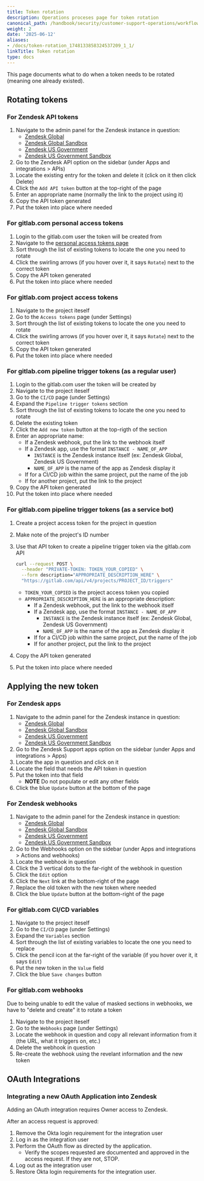 ```yaml
---
title: Token rotation
description: Operations proceses page for token rotation
canonical_path: /handbook/security/customer-support-operations/workflows/token-rotation
weight: 2
date: '2025-06-12'
aliases:
- /docs/token-rotation_1748133858324537209_1_1/
linkTitle: Token rotation
type: docs
---
```


This page documents what to do when a token needs to be rotated (meaning one already existed).

## Rotating tokens

### For Zendesk API tokens

1. Navigate to the admin panel for the Zendesk instance in question:
   - [Zendesk Global](https://gitlab.zendesk.com/admin)
   - [Zendesk Global Sandbox](https://gitlab1707170878.zendesk.com/admin)
   - [Zendesk US Government](https://gitlab-federal-support.zendesk.com/admin)
   - [Zendesk US Government Sandbox](https://gitlabfederalsupport1585318082.zendesk.com/admin)
1. Go to the Zendesk API option on the sidebar (under Apps and integrations > APIs)
1. Locate the existing entry for the token and delete it (click on it then click Delete)
1. Click the `Add API token` button at the top-right of the page
1. Enter an appropriate name (normally the link to the project using it)
1. Copy the API token generated
1. Put the token into place where needed

### For gitlab.com personal access tokens

1. Login to the gitlab.com user the token will be created from
1. Navigate to the [personal access tokens page](https://gitlab.com/-/user_settings/personal_access_tokens)
1. Sort through the list of existing tokens to locate the one you need to rotate
1. Click the swirling arrows (if you hover over it, it says `Rotate`) next to the correct token
1. Copy the API token generated
1. Put the token into place where needed

### For gitlab.com project access tokens

1. Navigate to the project iteself
1. Go to the `Access tokens` page (under Settings)
1. Sort through the list of existing tokens to locate the one you need to rotate
1. Click the swirling arrows (if you hover over it, it says `Rotate`) next to the correct token
1. Copy the API token generated
1. Put the token into place where needed

### For gitlab.com pipeline trigger tokens (as a regular user)

1. Login to the gitlab.com user the token will be created by
1. Navigate to the project iteself
1. Go to the `CI/CD` page (under Settings)
1. Expand the `Pipeline trigger tokens` section
1. Sort through the list of existing tokens to locate the one you need to rotate
1. Delete the existing token
1. Click the `Add new token` button at the top-rigth of the section
1. Enter an appropriate name:
   - If a Zendesk webhook, put the link to the webhook itself
   - If a Zendesk app, use the format `INSTANCE - NAME_OF_APP`
     - `INSTANCE` is the Zendesk instance itself (ex: Zendesk Global, Zendesk US Government)
     - `NAME_OF_APP` is the name of the app as Zendesk display it
   - If for a CI/CD job within the same project, put the name of the job
   - If for another project, put the link to the project
1. Copy the API token generated
1. Put the token into place where needed

### For gitlab.com pipeline trigger tokens (as a service bot)

1. Create a project access token for the project in question
1. Make note of the project's ID number
1. Use that API token to create a pipeline trigger token via the gitlab.com API

   ```bash
   curl --request POST \
     --header "PRIVATE-TOKEN: TOKEN_YOUR_COPIED" \
     --form description="APPROPRIATE_DESCRIPTION_HERE" \
     "https://gitlab.com/api/v4/projects/PROJECT_ID/triggers"
   ```

   - `TOKEN_YOUR_COPIED` is the project access token you copied
   - `APPROPRIATE_DESCRIPTION_HERE` is an appropriate description:
     - If a Zendesk webhook, put the link to the webhook itself
     - If a Zendesk app, use the format `INSTANCE - NAME_OF_APP`
       - `INSTANCE` is the Zendesk instance itself (ex: Zendesk Global, Zendesk
         US Government)
       - `NAME_OF_APP` is the name of the app as Zendesk display it
     - If for a CI/CD job within the same project, put the name of the job
     - If for another project, put the link to the project
1. Copy the API token generated
1. Put the token into place where needed

## Applying the new token

### For Zendesk apps

1. Navigate to the admin panel for the Zendesk instance in question:
   - [Zendesk Global](https://gitlab.zendesk.com/admin)
   - [Zendesk Global Sandbox](https://gitlab1707170878.zendesk.com/admin)
   - [Zendesk US Government](https://gitlab-federal-support.zendesk.com/admin)
   - [Zendesk US Government Sandbox](https://gitlabfederalsupport1585318082.zendesk.com/admin)
1. Go to the Zendesk Support apps option on the sidebar (under Apps and integrations > Apps)
1. Locate the app in question and click on it
1. Locate the field that needs the API token in question
1. Put the token into that field
   - **NOTE** Do not populate or edit any other fields
1. Click the blue `Update` button at the bottom of the page

### For Zendesk webhooks

1. Navigate to the admin panel for the Zendesk instance in question:
   - [Zendesk Global](https://gitlab.zendesk.com/admin)
   - [Zendesk Global Sandbox](https://gitlab1707170878.zendesk.com/admin)
   - [Zendesk US Government](https://gitlab-federal-support.zendesk.com/admin)
   - [Zendesk US Government Sandbox](https://gitlabfederalsupport1585318082.zendesk.com/admin)
1. Go to the Webhooks option on the sidebar (under Apps and integrations > Actions and webhooks)
1. Locate the webhook in question
1. Click the 3 vertical dots to the far-right of the webhook in question
1. Click the `Edit` option
1. Click the `Next` link at the bottom-right of the page
1. Replace the old token with the new token where needed
1. Click the blue `Update` button at the bottom-right of the page

### For gitlab.com CI/CD variables

1. Navigate to the project iteself
1. Go to the `CI/CD` page (under Settings)
1. Expand the `Variables` section
1. Sort through the list of existing variables to locate the one you need to replace
1. Click the pencil icon at the far-right of the variable (if you hover over it, it says `Edit`)
1. Put the new token in the `Value` field
1. Click the blue `Save changes` button

### For gitlab.com webhooks

Due to being unable to edit the value of masked sections in webhooks, we have to "delete and create" it to rotate a token

1. Navigate to the project iteself
1. Go to the `Webhooks` page (under Settings)
1. Locate the webhook in question and copy all relevant information from it (the URL, what it triggers on, etc.)
1. Delete the webhook in question
1. Re-create the webhook using the revelant information and the new token

## OAuth Integrations

### Integrating a new OAuth Application into Zendesk

Adding an OAuth integration requires Owner access to Zendesk.

After an access request is approved: 

1. Remove the Okta login requirement for the integration user
2. Log in as the integration user
3. Perform the OAuth flow as directed by the application.
   - Verify the scopes requested are documented and approved in the access request. If they are not, STOP.
4. Log out as the integration user
5. Restore Okta login requirements for the integration user.
